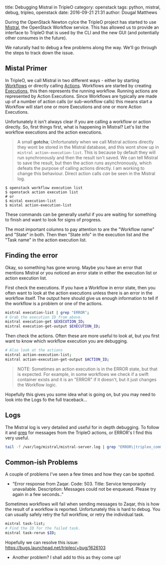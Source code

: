title: Debugging Mistral in TripleO
category: openstack
tags: python, mistral, debug, tripleo, openstack
date: 2016-09-21 21:31
author: Dougal Matthews

During the OpenStack Newton cylce the TripleO project has started to use
[Mistral], the OpenStack Workflow service. This has allowed us to provide an
interface to TripleO that is used by the CLI and the new GUI (and potentially
other consumes in the future).

We naturally had to debug a few problems along the way. We'll go through the
steps to track down the issue.

## Mistal Primer

In TripleO, we call Mistral in two different ways - either by starting
[Workflows] or directly calling [Actions]. Workflows are started by creating
[Executions], this then represents the running workflow. Running actions are
represented by Action Executions. Since Workflows are typically are made up of
a number of action calls (or sub-workflow calls) this means start a Workflow
will start one or more Executions and one or more Action Executions.

Unfortunately it isn't always clear if you are calling a workflow or action
directly. So, first things first, what is happening in Mistral? Let's list the
workflow executions and the action executions.

> A small **gotcha**; Unfortunately when we call Mistral actions directly they
> wont be stored in the Mistral database, and this wont show up in `mistral
> action-execution-list`. This is because by default they will run
> synchronously and then the result isn't saved. We can tell Mistral to save
> the result, but then the action runs asynchronously, which defeats the
> purpose of calling actions directly. I am working to change this behaviour.
> Direct action calls *can* be seen in the Mistral log.

```
$ openstack workflow execution list
$ openstack action execution list
# or
$ mistal execution-list
$ mistal action-execution-list
```

These commands can be generally useful if you are waiting for something to
finish and want to look for signs of progress.

The most important columns to pay attention to are the "Workflow name" and
"State" in both. Then then "State info" in the execution list and the "Task
name" in the action execution list.

## Finding the error

Okay, so something has gone wrong. Maybe you have an error that mentions
Mistral or you noticed an error state in either the execution list or action
execution list.

First check the executions. If you have a Workflow in error state, then you
often want to look at the action executions unless there is an error in the
workflow itself. The output here should give us enough information to tell if
the workflow is a problem or one of the actions.

```bash
mistral execution-list | grep "ERROR";
# Grab the execution ID from above.
mistral execution-get $EXECUTION_ID;
mistral execution-get-output $EXECUTION_ID;
```

Then check the actions. Often these are more useful to look at, but you first
want to know which workflow execution you are debugging.

```bash
# Also look at the actions
mistral action-execution-list;
mistral action-execution-get-output $ACTION_ID;
```

> NOTE: Sometimes an action execution is in the ERROR state, but that is
> expected. For example, in some workflows we check if a swift container
> exists and it is an "ERROR" if it doesn't, but it just changes the Workflow
> logic.

Hopefully this gives you some idea what is going on, but you may need to look into the Logs fo the full traceback...


## Logs

The Mistral log is very detailed and useful for in depth debugging. To follow
it and [grep](http://manpage.io/p/grep/) for messages from the TripleO actions,
or ERROR's I find this very useful.

```bash
tail -f /var/log/mistral/mistral-server.log | grep "ERROR\|tripleo_common";
```

## Common-ish Problems

A couple of problems I've seen a few times and how they can be spotted.

- "Error response from Zaqar. Code: 503. Title: Service temporarily
  unavailable. Description: Messages could not be enqueued. Please try again
  in a few seconds.."

Sometimes workflows will fail when sending messages to Zaqar, this is how the
result of a workflow is reported. Unfortunately this is hard to debug. You can
usually safely retry the full workflow, or retry the individual task.

```bash
mistral task-list;
# Find the ID for the failed task.
mistral task-rerun $ID;
```

Hopefully we can resolve this issue: https://bugs.launchpad.net/tripleo/+bug/1626103


- Another problem? I shall add to this as they come up!


[Mistral]: http://docs.openstack.org/developer/mistral/
[Workflows]: http://docs.openstack.org/developer/mistral/terminology/workflows.html
[Actions]: http://docs.openstack.org/developer/mistral/terminology/actions.html
[Executions]: http://docs.openstack.org/developer/mistral/terminology/executions.html
